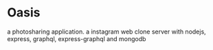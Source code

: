 # Oasis
a photosharing application.
a instagram web clone server with nodejs, express, graphql, express-graphql and mongodb
